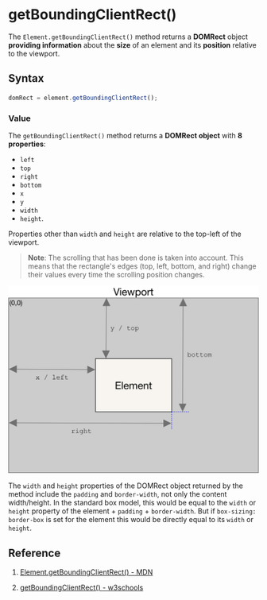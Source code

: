 # getBoundingClientRect()

The `Element.getBoundingClientRect()` method returns a **DOMRect** object **providing information** about the **size** of an element and its **position** relative to the viewport.

## Syntax

```js
domRect = element.getBoundingClientRect();
```

### Value

The `getBoundingClientRect()` method returns a **DOMRect object** with **8 properties**:

- `left`
- `top`
- `right`
- `bottom`
- `x`
- `y`
- `width`
- `height`.

Properties other than `width` and `height` are relative to the top-left of the viewport.

> **Note**: The scrolling that has been done is taken into account. This means that the rectangle's edges (top, left, bottom, and right) change their values every time the scrolling position changes.

![getBoundingClientRect](../../img/getBoundingClientRect.png)

The `width` and `height` properties of the DOMRect object returned by the method include the `padding` and `border-width`, not only the content width/height. In the standard box model, this would be equal to the `width` or `height` property of the element + `padding` + `border-width`. But if `box-sizing: border-box` is set for the element this would be directly equal to its `width` or `height`.

## Reference

1. [Element.getBoundingClientRect() - MDN](https://developer.mozilla.org/en-US/docs/Web/API/Element/getBoundingClientRect)

2. [getBoundingClientRect() - w3schools](https://www.w3schools.com/jsref/met_element_getboundingclientrect.asp)
